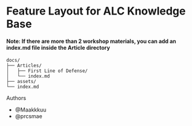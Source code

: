 # Feature Layout for ALC Knowledge Base

#### Note: If there are more than 2 workshop materials, you can add an index.md file inside the Article directory

```
docs/
├── Articles/
│   ├── First Line of Defense/
│   └── index.md
├── assets/
└── index.md
```
Authors
- @Maakkkuu
- @prcsmae
